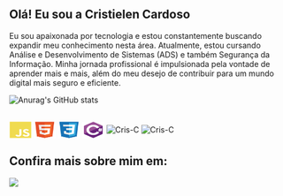 ## Olá! Eu sou a Cristielen Cardoso

Eu sou apaixonada por tecnologia e estou constantemente buscando expandir meu conhecimento nesta área. Atualmente, estou cursando Análise e Desenvolvimento de Sistemas (ADS) e também  Segurança da Informação. Minha jornada profissional é impulsionada pela vontade de aprender mais e mais, além do meu desejo de contribuir para um mundo digital mais seguro e eficiente.



![Anurag's GitHub stats](https://github-readme-stats.vercel.app/api?username=cristielen-cardoso&show_icons=true&theme=radical)


<div style="display: inline_block"><br>
  <img align="center" alt="Cris-Js" height="30" width="40" src="https://raw.githubusercontent.com/devicons/devicon/master/icons/javascript/javascript-plain.svg">
  <img align="center" alt="Cris-HTML" height="30" width="40" src="https://raw.githubusercontent.com/devicons/devicon/master/icons/html5/html5-original.svg">
  <img align="center" alt="Cris-CSS" height="30" width="40" src="https://raw.githubusercontent.com/devicons/devicon/master/icons/css3/css3-original.svg">
  <img align="center" alt="Cris-Csharp" height="30" width="40" src="https://raw.githubusercontent.com/devicons/devicon/master/icons/csharp/csharp-original.svg">
  <img align="center" alt="Cris-C" height="30" width="40" src="https://cdn.jsdelivr.net/gh/devicons/devicon@latest/icons/c/c-original.svg" />
  <img align="center" alt="Cris-C" height="30" width="40" src="https://cdn.jsdelivr.net/gh/devicons/devicon@latest/icons/figma/figma-original.svg" />
      
        
          
</div>

  ## Confira mais sobre mim em:
 
<div> 
<a href="https://www.linkedin.com/in/cristielen-fernanda-cardoso/"><img src="https://img.shields.io/badge/-LinkedIn-%230077B5?style=for-the-badge&logo=linkedin&logoColor=white" target="_blank"></a> 

